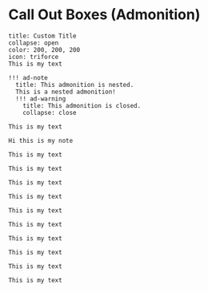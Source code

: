 # Call Out Boxes (Admonition)

```ad-note
title: Custom Title
collapse: open
color: 200, 200, 200
icon: triforce
This is my text

!!! ad-note
  title: This admonition is nested.
  This is a nested admonition!
  !!! ad-warning
    title: This admonition is closed.
    collapse: close

```

```ad-note
This is my text
```

```ad-abstract
Hi this is my note
```

```ad-info
This is my text
```

```ad-tip
This is my text
```

```ad-success
This is my text
```

```ad-question
This is my text
```

```ad-warning
This is my text
```

```ad-failure
This is my text
```

```ad-danger
This is my text
```

```ad-bug
This is my text
```

```ad-example
This is my text
```

```ad-quote
This is my text
```